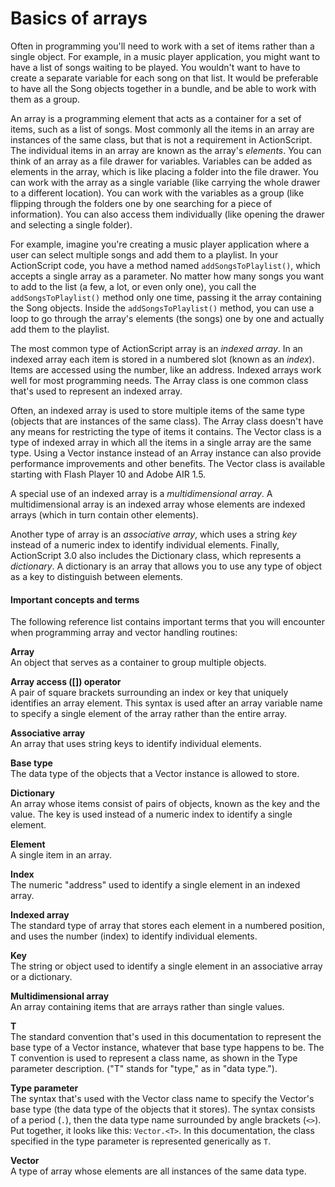 # Basics of arrays

Often in programming you'll need to work with a set of items rather than a
single object. For example, in a music player application, you might want to
have a list of songs waiting to be played. You wouldn't want to have to create a
separate variable for each song on that list. It would be preferable to have all
the Song objects together in a bundle, and be able to work with them as a group.

An array is a programming element that acts as a container for a set of items,
such as a list of songs. Most commonly all the items in an array are instances
of the same class, but that is not a requirement in ActionScript. The individual
items in an array are known as the array's _elements_. You can think of an array
as a file drawer for variables. Variables can be added as elements in the array,
which is like placing a folder into the file drawer. You can work with the array
as a single variable (like carrying the whole drawer to a different location).
You can work with the variables as a group (like flipping through the folders
one by one searching for a piece of information). You can also access them
individually (like opening the drawer and selecting a single folder).

For example, imagine you're creating a music player application where a user can
select multiple songs and add them to a playlist. In your ActionScript code, you
have a method named `addSongsToPlaylist()`, which accepts a single array as a
parameter. No matter how many songs you want to add to the list (a few, a lot,
or even only one), you call the `addSongsToPlaylist()` method only one time,
passing it the array containing the Song objects. Inside the
`addSongsToPlaylist()` method, you can use a loop to go through the array's
elements (the songs) one by one and actually add them to the playlist.

The most common type of ActionScript array is an _indexed array_. In an indexed
array each item is stored in a numbered slot (known as an _index_). Items are
accessed using the number, like an address. Indexed arrays work well for most
programming needs. The Array class is one common class that's used to represent
an indexed array.

Often, an indexed array is used to store multiple items of the same type
(objects that are instances of the same class). The Array class doesn't have any
means for restricting the type of items it contains. The Vector class is a type
of indexed array in which all the items in a single array are the same type.
Using a Vector instance instead of an Array instance can also provide
performance improvements and other benefits. The Vector class is available
starting with Flash Player 10 and Adobe AIR 1.5.

A special use of an indexed array is a _multidimensional array_. A
multidimensional array is an indexed array whose elements are indexed arrays
(which in turn contain other elements).

Another type of array is an _associative array_, which uses a string _key_
instead of a numeric index to identify individual elements. Finally,
ActionScript 3.0 also includes the Dictionary class, which represents a
_dictionary_. A dictionary is an array that allows you to use any type of object
as a key to distinguish between elements.

#### Important concepts and terms

The following reference list contains important terms that you will encounter
when programming array and vector handling routines:

**Array**  
An object that serves as a container to group multiple objects.

**Array access (\[\]) operator**  
A pair of square brackets surrounding an index or key that uniquely identifies
an array element. This syntax is used after an array variable name to specify a
single element of the array rather than the entire array.

**Associative array**  
An array that uses string keys to identify individual elements.

**Base type**  
The data type of the objects that a Vector instance is allowed to store.

**Dictionary**  
An array whose items consist of pairs of objects, known as the key and the
value. The key is used instead of a numeric index to identify a single element.

**Element**  
A single item in an array.

**Index**  
The numeric "address" used to identify a single element in an indexed array.

**Indexed array**  
The standard type of array that stores each element in a numbered position, and
uses the number (index) to identify individual elements.

**Key**  
The string or object used to identify a single element in an associative array
or a dictionary.

**Multidimensional array**  
An array containing items that are arrays rather than single values.

**T**  
The standard convention that's used in this documentation to represent the base
type of a Vector instance, whatever that base type happens to be. The T
convention is used to represent a class name, as shown in the Type parameter
description. ("T" stands for "type," as in "data type.").

**Type parameter**  
The syntax that's used with the Vector class name to specify the Vector's base
type (the data type of the objects that it stores). The syntax consists of a
period (`.`), then the data type name surrounded by angle brackets (`<>`). Put
together, it looks like this: `Vector.<T>`. In this documentation, the class
specified in the type parameter is represented generically as `T`.

**Vector**  
A type of array whose elements are all instances of the same data type.
